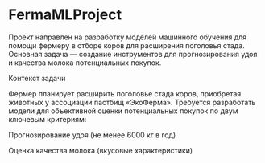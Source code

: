# FermaMLProject


Проект направлен на разработку моделей машинного обучения для помощи фермеру в отборе коров для расширения поголовья стада. Основная задача — создание инструментов для прогнозирования удоя и качества молока потенциальных покупок.

Контекст задачи

Фермер планирует расширить поголовье стада коров, приобретая животных у ассоциации пастбищ «ЭкоФерма». Требуется разработать модели для объективной оценки потенциальных покупок по двум ключевым критериям:

Прогнозирование удоя (не менее 6000 кг в год)

Оценка качества молока (вкусовые характеристики)
